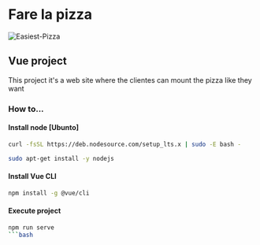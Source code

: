 # Fare la pizza
![Easiest-Pizza](https://user-images.githubusercontent.com/51807226/208324045-4541a8e2-14cc-4b11-ae41-faa86eab7c5e.jpg)

## Vue project 
This project it's a web site where the clientes can mount the pizza like they want

### How to...

#### Install node [Ubunto]
```bash
curl -fsSL https://deb.nodesource.com/setup_lts.x | sudo -E bash -
```
```bash
sudo apt-get install -y nodejs
```

#### Install Vue CLI
```bash
npm install -g @vue/cli
```

#### Execute project
```bash
npm run serve
```bash
